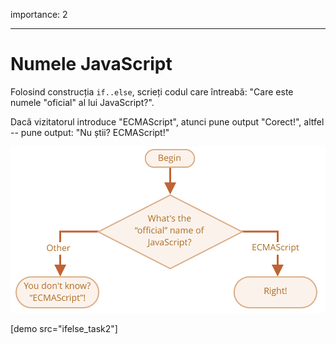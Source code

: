 importance: 2

---

# Numele JavaScript

Folosind construcția `if..else`, scrieți codul care întreabă: "Care este numele "oficial" al lui JavaScript?".

Dacă vizitatorul introduce "ECMAScript", atunci pune output "Corect!", altfel -- pune output: "Nu știi? ECMAScript!"

![](ifelse_task2.svg)

[demo src="ifelse_task2"]
